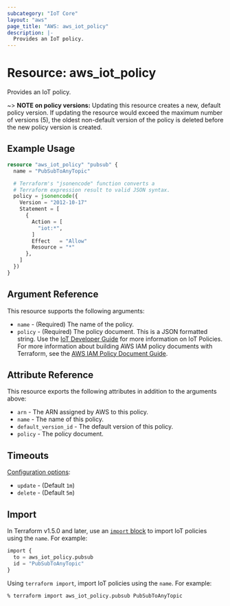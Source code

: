 ```yaml
---
subcategory: "IoT Core"
layout: "aws"
page_title: "AWS: aws_iot_policy"
description: |-
  Provides an IoT policy.
---
```


# Resource: aws_iot_policy

Provides an IoT policy.

~> **NOTE on policy versions:** Updating this resource creates a new, default policy version. If updating the resource would exceed the maximum number of versions (5), the oldest non-default version of the policy is deleted before the new policy version is created.

## Example Usage

```terraform
resource "aws_iot_policy" "pubsub" {
  name = "PubSubToAnyTopic"

  # Terraform's "jsonencode" function converts a
  # Terraform expression result to valid JSON syntax.
  policy = jsonencode({
    Version = "2012-10-17"
    Statement = [
      {
        Action = [
          "iot:*",
        ]
        Effect   = "Allow"
        Resource = "*"
      },
    ]
  })
}
```

## Argument Reference

This resource supports the following arguments:

* `name` - (Required) The name of the policy.
* `policy` - (Required) The policy document. This is a JSON formatted string. Use the [IoT Developer Guide](http://docs.aws.amazon.com/iot/latest/developerguide/iot-policies.html) for more information on IoT Policies. For more information about building AWS IAM policy documents with Terraform, see the [AWS IAM Policy Document Guide](https://learn.hashicorp.com/terraform/aws/iam-policy).

## Attribute Reference

This resource exports the following attributes in addition to the arguments above:

* `arn` - The ARN assigned by AWS to this policy.
* `name` - The name of this policy.
* `default_version_id` - The default version of this policy.
* `policy` - The policy document.

## Timeouts

[Configuration options](https://developer.hashicorp.com/terraform/language/resources/syntax#operation-timeouts):

* `update` - (Default `1m`)
* `delete` - (Default `5m`)

## Import

In Terraform v1.5.0 and later, use an [`import` block](https://developer.hashicorp.com/terraform/language/import) to import IoT policies using the `name`. For example:

```terraform
import {
  to = aws_iot_policy.pubsub
  id = "PubSubToAnyTopic"
}
```

Using `terraform import`, import IoT policies using the `name`. For example:

```console
% terraform import aws_iot_policy.pubsub PubSubToAnyTopic
```
